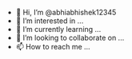 - 👋 Hi, I’m @abhiabhishek12345
- 👀 I’m interested in ...
- 🌱 I’m currently learning ...
- 💞️ I’m looking to collaborate on ...
- 📫 How to reach me ...

<!---
abhiabhishek12345/abhiabhishek12345 is a ✨ special ✨ repository because its `README.md` (this file) appears on your GitHub profile.
You can click the Preview link to take a look at your changes.
---
